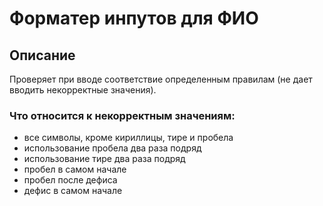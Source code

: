 # Форматер инпутов для ФИО

## Описание

Проверяет при вводе соответствие определенным правилам (не дает вводить некорректные значения).

### Что относится к некорректным значениям:

- все символы, кроме кириллицы, тире и пробела
- использование пробела два раза подряд
- использование тире два раза подряд
- пробел в самом начале
- пробел после дефиса
- дефис в самом начале
